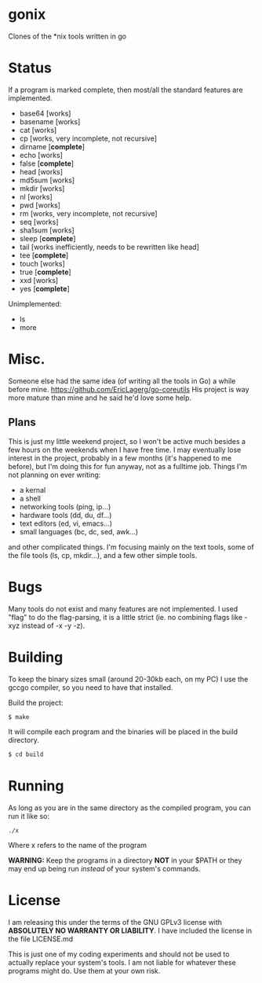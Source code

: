# gonix
Clones of the *nix tools written in go

# Status
If a program is marked complete, then most/all the standard features are implemented.
* base64 [works]
* basename [works]
* cat [works]
* cp [works, very incomplete, not recursive]
* dirname [**complete**]
* echo [works]
* false [**complete**]
* head [works]
* md5sum [works]
* mkdir [works]
* nl [works]
* pwd [works]
* rm [works, very incomplete, not recursive]
* seq [works]
* sha1sum [works]
* sleep [**complete**]
* tail [works inefficiently, needs to be rewritten like head]
* tee [**complete**]
* touch [works]
* true [**complete**]
* xxd [works]
* yes [**complete**]

Unimplemented:
* ls
* more

# Misc.
Someone else had the same idea (of writing all the tools in Go) a while before mine.
https://github.com/EricLagerg/go-coreutils
His project is way more mature than mine and he said he'd love some help.


## Plans
This is just my little weekend project, so I won't be active much besides a few hours on the weekends when I have free time.
I may eventually lose interest in the project, probably in a few months (it's happened to me before), but I'm doing this for fun anyway, not as a fulltime job.
Things I'm not planning on ever writing:
* a kernal
* a shell
* networking tools (ping, ip...)
* hardware tools (dd, du, df...)
* text editors (ed, vi, emacs...)
* small languages (bc, dc, sed, awk...)

and other complicated things. I'm focusing mainly on the text tools, some of the file tools (ls, cp, mkdir...), and a few other simple tools.

# Bugs
Many tools do not exist and many features are not implemented.
I used "flag" to do the flag-parsing, it is a little strict (ie. no combining flags like -xyz instead of -x -y -z).

# Building
To keep the binary sizes small (around 20-30kb each, on my PC) I use the gccgo compiler, so you need to have that installed.

Build the project:
```sh
$ make
```

It will compile each program and the binaries will be placed in the build directory.
```sh
$ cd build
```

# Running
As long as you are in the same directory as the compiled program, you can run it like so:

    ./x
Where x refers to the name of the program

**WARNING:** Keep the programs in a directory **NOT** in your $PATH or they may end up being run *instead* of your system's commands.

# License
I am releasing this under the terms of the GNU GPLv3 license with **ABSOLUTELY NO WARRANTY OR LIABILITY**.
I have included the license in the file LICENSE.md

This is just one of my coding experiments and should not be used to actually replace your system's tools.
I am not liable for whatever these programs might do. Use them at your own risk.
